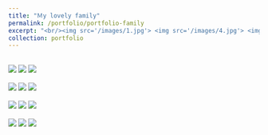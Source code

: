 ```yaml
---
title: "Ｍy lovely family"
permalink: /portfolio/portfolio-family
excerpt: "<br/><img src='/images/1.jpg'> <img src='/images/4.jpg'> <img src='/images/12.jpg'> "
collection: portfolio
---
```


<br><img src='/images/1.jpg'> <img src='/images/2.jpg'> <img src='/images/3.jpg'> <br/>
<br><img src='/images/4.jpg'> <img src='/images/5.jpg'> <img src='/images/6.jpg'> <br/>
<br><img src='/images/7.jpg'> <img src='/images/8.jpg'> <img src='/images/9.jpg'> <br/>
<br><img src='/images/10.jpg'> <img src='/images/11.jpg'> <img src='/images/12.jpg'> <br/>

<!---
This is an item in your portfolio. It can be have images or nice text. If you name the file .md, it will be parsed as markdown. If you name the file .html, it will be parsed as HTML. 
--> 
